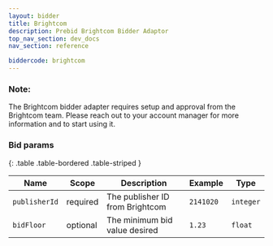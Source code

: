 ```yaml
---
layout: bidder
title: Brightcom
description: Prebid Brightcom Bidder Adaptor
top_nav_section: dev_docs
nav_section: reference

biddercode: brightcom
---
```


### Note:

The Brightcom bidder adapter requires setup and approval from the Brightcom team. Please reach out to your account manager for more information and to start using it.

### Bid params

{: .table .table-bordered .table-striped } 

| Name | Scope | Description | Example | Type |
| ---- | ----- | ----------- | ------- | ---- |
| `publisherId`       | required | The publisher ID from Brightcom | `2141020` | `integer` |
| `bidFloor`    | optional | The minimum bid value desired      | `1.23`  | `float` |
